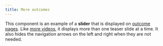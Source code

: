 ```yaml
---
title: More outcomes
---
```

This component is an example of a **slider** that is displayed on [outcome pages](/?p=pages-outcome). Like [more videos](/?p=components-more-videos), it displays more than one teaser slide at a time.
It also hides the navigation arrows on the left and right when they are not needed.